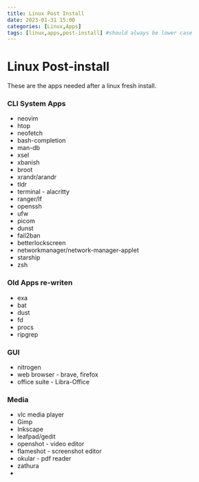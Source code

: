 ```yaml
---
title: Linux Post Install
date: 2023-01-31 15:00
categories: [Linux,Apps]
tags: [linux,apps,post-install] #should always be lower case
---
```


# Linux Post-install
These are the apps needed after a linux fresh install.

### CLI System Apps
- neovim
- htop
- neofetch
- bash-completion
- man-db
- xsel
- xbanish
- broot
- xrandr/arandr
- tldr
- terminal - alacritty
- ranger/lf
- openssh
- ufw
- picom
- dunst
- fail2ban
- betterlockscreen
- networkmanager/network-manager-applet
- starship
- zsh

### Old Apps re-writen
- exa
- bat
- dust
- fd
- procs
- ripgrep

### GUI
- nitrogen
- web browser - brave, firefox
- office suite - Libra-Office

### Media
- vlc media player
- Gimp
- Inkscape
- leafpad/gedit
- openshot - video editor
- flameshot - screenshot editor
- okular - pdf reader
- zathura
-